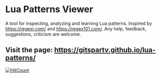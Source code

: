 # Lua Patterns Viewer
A tool for inspecting, analyzing and learning Lua patterns.
Inspired by https://regexr.com/ and https://regex101.com/.
Any help, feedback, suggestions, criticism are welcome.

## Visit the page: https://gitspartv.github.io/lua-patterns/

[![HitCount](http://hits.dwyl.com/GitSparTV/lua-patterns.svg?style=flat)](http://hits.dwyl.com/GitSparTV/lua-patterns)